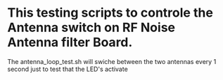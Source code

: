 # This testing scripts to controle the Antenna switch on RF Noise Antenna filter Board.
The antenna_loop_test.sh will swiche between the two antennas every 1 second just to test that the LED's activate
